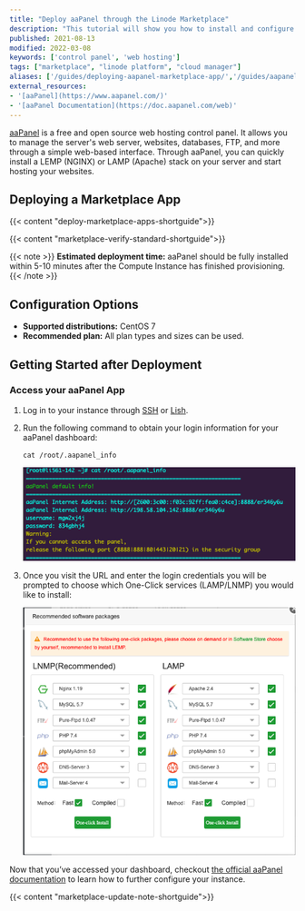 ```yaml
---
title: "Deploy aaPanel through the Linode Marketplace"
description: "This tutorial will show you how to install and configure the free and open-source server app, aaPanel, using the Linode One-Click Marketplace on CentOS 7."
published: 2021-08-13
modified: 2022-03-08
keywords: ['control panel', 'web hosting']
tags: ["marketplace", "linode platform", "cloud manager"]
aliases: ['/guides/deploying-aapanel-marketplace-app/','/guides/aapanel-marketplace-app/']
external_resources:
- '[aaPanel](https://www.aapanel.com/)'
- '[aaPanel Documentation](https://doc.aapanel.com/web)'
---
```


[aaPanel](https://www.aapanel.com/) is a free and open source web hosting control panel. It allows you to manage the server's web server, websites, databases, FTP, and more through a simple web-based interface. Through aaPanel, you can quickly install a LEMP (NGINX) or LAMP (Apache) stack on your server and start hosting your websites.

## Deploying a Marketplace App

{{< content "deploy-marketplace-apps-shortguide">}}

{{< content "marketplace-verify-standard-shortguide">}}

{{< note >}}
**Estimated deployment time:** aaPanel should be fully installed within 5-10 minutes after the Compute Instance has finished provisioning.
{{< /note >}}

## Configuration Options

- **Supported distributions:** CentOS 7
- **Recommended plan:** All plan types and sizes can be used.

## Getting Started after Deployment

### Access your aaPanel App

1.  Log in to your instance through [SSH](/docs/guides/connect-to-server-over-ssh/) or [Lish](/docs/products/compute/compute-instances/guides/lish/).

2.  Run the following command to obtain your login information for your aaPanel dashboard:

        cat /root/.aapanel_info

    ![aaPanel Login Details](aaPanel-login-info.png)

3.  Once you visit the URL and enter the login credentials you will be prompted to choose which One-Click services (LAMP/LNMP) you would like to install:

    ![aaPanel One-Click](aaPanel-one-click.png)

Now that you’ve accessed your dashboard, checkout [the official aaPanel documentation](https://doc.aapanel.com/) to learn how to further configure your instance.

{{< content "marketplace-update-note-shortguide">}}